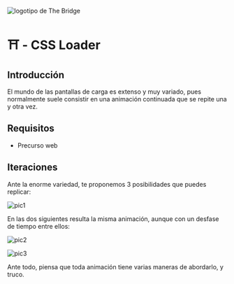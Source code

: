 ![logotipo de The Bridge](https://user-images.githubusercontent.com/27650532/77754601-e8365180-702b-11ea-8bed-5bc14a43f869.png "logotipo de The Bridge")

# :shinto_shrine: - CSS Loader #

## Introducción ##

El mundo de las pantallas de carga es extenso y muy variado, pues normalmente suele consistir en una animación continuada que se repite una y otra vez.

## Requisitos ##

- Precurso web

## Iteraciones ##

Ante la enorme variedad, te proponemos 3 posibilidades que puedes replicar:

![pic1]

En las dos siguientes resulta la misma animación, aunque con un desfase de tiempo entre ellos:

![pic2]

![pic3]

Ante todo, piensa que toda animación tiene varias maneras de abordarlo, y truco.

[pic1]: https://media.giphy.com/media/3osxY5p129OPafgkw0/giphy.gif
[pic2]: https://media.giphy.com/media/26DMW5ezY0HyXDxiE/giphy.gif
[pic3]: https://media.giphy.com/media/ttpeFpoPkDpuM/giphy.gif
